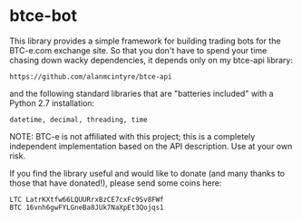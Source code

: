 btce-bot
========

This library provides a simple framework for building trading bots for the 
BTC-e.com exchange site.  So that you don't have to spend your time chasing
down wacky dependencies, it depends only on my btce-api library:

    https://github.com/alanmcintyre/btce-api
    
and the following standard libraries that are "batteries included" with a
Python 2.7 installation: 

    datetime, decimal, threading, time

NOTE: BTC-e is not affiliated with this project; this is a completely
independent implementation based on the API description.  Use at your own risk.

If you find the library useful and would like to donate (and many thanks to 
those that have donated!), please send some coins here:

    LTC LatrKXtfw66LQUURrxBzCE7cxFc9Sv8FWf
    BTC 16vnh6gwFYLGneBa8JUk7NaXpEt3Qojqs1


